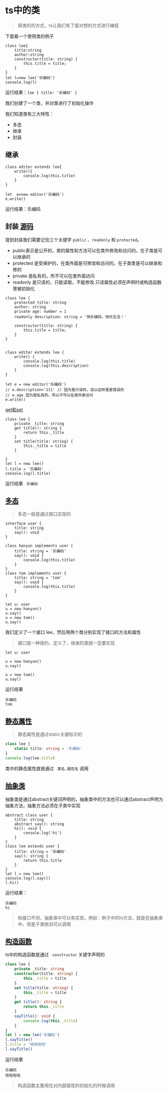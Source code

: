 # ts中的类

> 用类的的方式，ts让我们有了面对想的方式进行编程

下面看一个使用类的例子

```tsx
class lee{
    title:string
    author:string
    constructor(title: string) {
        this.title = title;
    }
}
let l=new lee('乐编码')
console.log(l)
```

运行结果：` lee { title: '乐编码' } `

我们创建了一个类，并对类进行了初始化操作



我们知道类有三大特性：

- 多态
- 继承
- 封装

## 继承

```tsx
class editor extends lee{
    write(){
        console.log(this.title)
    }
}

let  e=new editor('乐编码')
e.write()
```

运行结果：乐编码



## 封装 [源码](../ts/class.ts)

提到封装我们需要记住三个关键字 `public` 、` readonly ` 和 ``protected``。

- public表示是公开的，类的属性和方法可以在类外修改和访问的，在子类是可以继承的
- protected 是受保护的，在类外面是可修改和访问的，在子类里是可以继承和修的
- private 是私有的，所不可以在类外面访问
- readonly 是只读的，只能读取，不能修改.只读属性必须在声明时或构造函数里被初始化

```tsx
class lee {
    protected title: string
    author: string
    private age: number = 1
    readonly description: string = '快乐编码，快乐生活！'

    constructor(title: string) {
        this.title = title;
    }
}


class editor extends lee {
    write() {
        console.log(this.title)
        console.log(this.description)
    }
}

let e = new editor('乐编码')
// e.description='111' // 因为是只读的，说以这样里是错误的
// e.age 因为是私有的，所以不可以在类外面访问
e.write()
```

  [get和set](../ts/class_get.ts)

```tsx
class lee {
    private _title: string
    get title(): string {
        return this._title
    }
    set title(title: string) {
        this._title = title
    }

}
let l = new lee()
l.title = '乐编码'
console.log(l.title)
```

运行结果  ` 乐编码`

##  [多态](../ts/class_m.ts) 

> 多态一般是通过接口实现的

```
interface user {
    title: string
    say(): void
}

class hanyun implements user {
    title: string = '乐编码'
    say(): void {
        console.log(this.title)
    }
}
class tom implements user {
    title: string = 'tom'
    say(): void {
        console.log(this.title)
    }
}

let u: user
u = new hanyun()
u.say()
u = new tom()
u.say()
```

我们定义了一个接口 lee，然后用两个类分别实现了接口的方法和属性

> 接口是一种锲约，定义了，继承的类就一定要实现

```
let u: user

u = new hanyun()
u.say()

u = new tom()
u.say()
```

运行结果 

```
乐编码
tom
```

##   [静态属性](../ts/class_statis.ts)

> 静态属性是通过static关键标识的

```typescript
class lee {
    static title: string = '乐编码'
}
console.log(lee.title)
```

类中的静态属性直接通过 ` 类名.属性名` 调用

## [抽象类](../ts/class_abstract.ts)

抽象类是通过abstract关键词声明的，抽象类中的方法也可以通过abstract声明为抽象方法，抽象方法必须在子类中实现

```
abstract class user {
    title: string
    abstract say(): string
    hi(): void {
        console.log('hi')
    }
}
class lee extends user {
    title: string = '乐编码'
    say(): string {
        return this.title
    }
}
let l = new lee()
console.log(l.say())
l.hi()
```

运行结果：

```
乐编码
hi
```

> 和接口不同，抽象类中可以有实现，例如：例子中的hi方法，就是在抽象类中，但是子类依旧可以调用

##  [构造函数](../ts/class_construct.ts)

ts中的构造函数是通过 ` constructor` 关键字声明的

```typescript
class lee {
    private _title: string
    constructor(title: string) {
        this._title = title
    }
    set title(title: string) {
        this._title = title
    }
    get title(): string {
        return this._title
    }
    sayTitle(): void {
        console.log(this._title)
    }
}
let l = new lee('乐编码')
l.sayTitle()
l.title = '哈哈哈哈'
l.sayTitle()
```

运行结果

```
乐编码
哈哈哈哈
```

> 构造函数主要用在对内部属性的初始化的时候调用